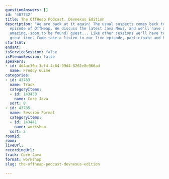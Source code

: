 ```yaml
---
questionAnswers: []
id: '407742'
title: The OffHeap Podcast. Devnexus Edition
description: "We are back at it again! The usual suspects comes back to record a live
  episode of OffHeap. We discuss the latest Java News, and we'll have a (incredibly
  amazing, soon to be found) guest... Like other sessions we'll have trivia and a
  great time. Come take a listen to our live episode, participate and have fun! \r\njavaoffheap.com"
startsAt: 
endsAt: 
isServiceSession: false
isPlenumSession: false
speakers:
- id: 4d4ac30a-3cf4-4c64-99d4-8261e8e966ad
  name: Freddy Guime
categories:
- id: 43783
  name: Track
  categoryItems:
  - id: 143430
    name: Core Java
  sort: 0
- id: 43785
  name: Session Format
  categoryItems:
  - id: 143441
    name: workshop
  sort: 2
roomId: 
room: 
liveUrl: 
recordingUrl: 
track: Core Java
format: workshop
slug: the-offheap-podcast-devnexus-edition

---
```

